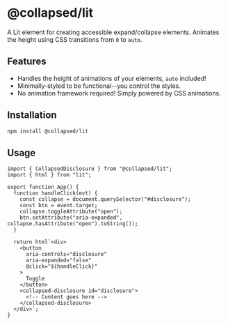 # @collapsed/lit

A Lit element for creating accessible expand/collapse elements. Animates the height using CSS transitions from `0` to `auto`.

## Features

- Handles the height of animations of your elements, `auto` included!
- Minimally-styled to be functional--you control the styles.
- No animation framework required! Simply powered by CSS animations.

## Installation

```bash
npm install @collapsed/lit
```

## Usage

```tsx
import { CollapsedDisclosure } from "@collapsed/lit";
import { html } from "lit";

export function App() {
  function handleClick(evt) {
    const collapse = document.querySelector("#disclosure");
    const btn = event.target;
    collapse.toggleAttribute("open");
    btn.setAttribute("aria-expanded", collapse.hasAttribute("open").toString());
  }

  return html`<div>
    <button
      aria-controls="disclosure"
      aria-expanded="false"
      @click="${handleClick}"
    >
      Toggle
    </button>
    <collapsed-disclosure id="disclosure">
      <!-- Content goes here -->
    </collapsed-disclosure>
  </div>`;
}
```

